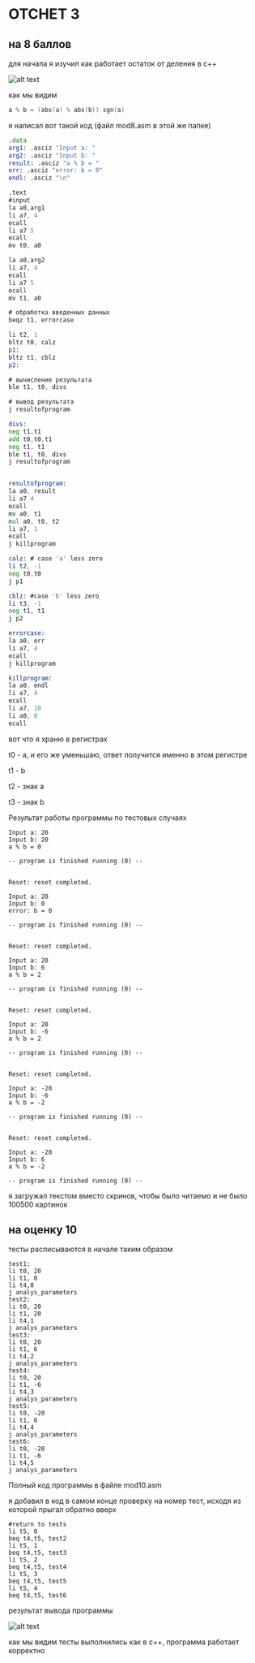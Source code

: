 # OTCHET 3

## на 8 баллов

для начала я изучил как работает остаток от деления в c++

![alt text](image.png)

как мы видим

```cpp
a % b = (abs(a) % abs(b)) sgn(a)

```

я написал вот такой код (файл mod8.asm в этой же папке)

```asm
.data
arg1: .asciz "Input a: "
arg2: .asciz "Input b: "
result: .asciz "a % b = "
err: .asciz "error: b = 0"
endl: .asciz "\n"

.text
#input
la a0,arg1
li a7, 4
ecall
li a7 5
ecall 
mv t0, a0

la a0,arg2
li a7, 4
ecall
li a7 5
ecall 
mv t1, a0

# обработка введенных данных
beqz t1, errorcase

li t2, 1
bltz t0, calz
p1:
bltz t1, cblz
p2:

# вычисление результата
ble t1, t0, divs

# вывод результата
j resultofprogram

divs:
neg t1,t1
add t0,t0,t1
neg t1, t1
ble t1, t0, divs
j resultofprogram


resultofprogram:
la a0, result
li a7 4
ecall
mv a0, t1
mul a0, t0, t2
li a7, 1
ecall
j killprogram

calz: # case 'a' less zero
li t2, -1
neg t0,t0
j p1

cblz: #case 'b' less zero
li t3, -1
neg t1, t1
j p2

errorcase:
la a0, err
li a7, 4
ecall
j killprogram

killprogram:
la a0, endl
li a7, 4
ecall
li a7, 10
li a0, 0
ecall
```
вот что я храню в регистрах

t0 - a, и его же уменьшаю, ответ получится именно в этом регистре

t1  - b

t2 - знак a

t3  - знак b

Результат работы программы по тестовых случаях

```
Input a: 20
Input b: 20
a % b = 0

-- program is finished running (0) --


Reset: reset completed.

Input a: 20
Input b: 0
error: b = 0

-- program is finished running (0) --


Reset: reset completed.

Input a: 20
Input b: 6
a % b = 2

-- program is finished running (0) --


Reset: reset completed.

Input a: 20
Input b: -6
a % b = 2

-- program is finished running (0) --


Reset: reset completed.

Input a: -20
Input b: -6
a % b = -2

-- program is finished running (0) --


Reset: reset completed.

Input a: -20
Input b: 6
a % b = -2

-- program is finished running (0) --
```


я загружал текстом вместо скринов, чтобы было читаемо и не было 100500 картинок
## на оценку 10
тесты расписываются в начале таким образом

```
test1:
li t0, 20
li t1, 0
li t4,0
j analys_parameters
test2:
li t0, 20
li t1, 20
li t4,1
j analys_parameters
test3:
li t0, 20
li t1, 6
li t4,2
j analys_parameters
test4:
li t0, 20
li t1, -6
li t4,3
j analys_parameters
test5:
li t0, -20
li t1, 6
li t4,4
j analys_parameters
test6:
li t0, -20
li t1, -6
li t4,5
j analys_parameters
```

Полный код программы в файле mod10.asm

я добавил в код в самом конце проверку на номер тест, исходя из которой прыгал обратно вверх

```
#return to tests
li t5, 0
beq t4,t5, test2
li t5, 1
beq t4,t5, test3
li t5, 2
beq t4,t5, test4
li t5, 3
beq t4,t5, test5
li t5, 4
beq t4,t5, test6
```

результат вывода программы

![alt text](image-2.png)

как мы видим тесты выполнились как в c++, программа работает корректно